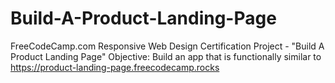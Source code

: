 # Build-A-Product-Landing-Page
FreeCodeCamp.com Responsive Web Design Certification Project - "Build A Product Landing Page"
Objective: Build an app that is functionally similar to <https://product-landing-page.freecodecamp.rocks>
